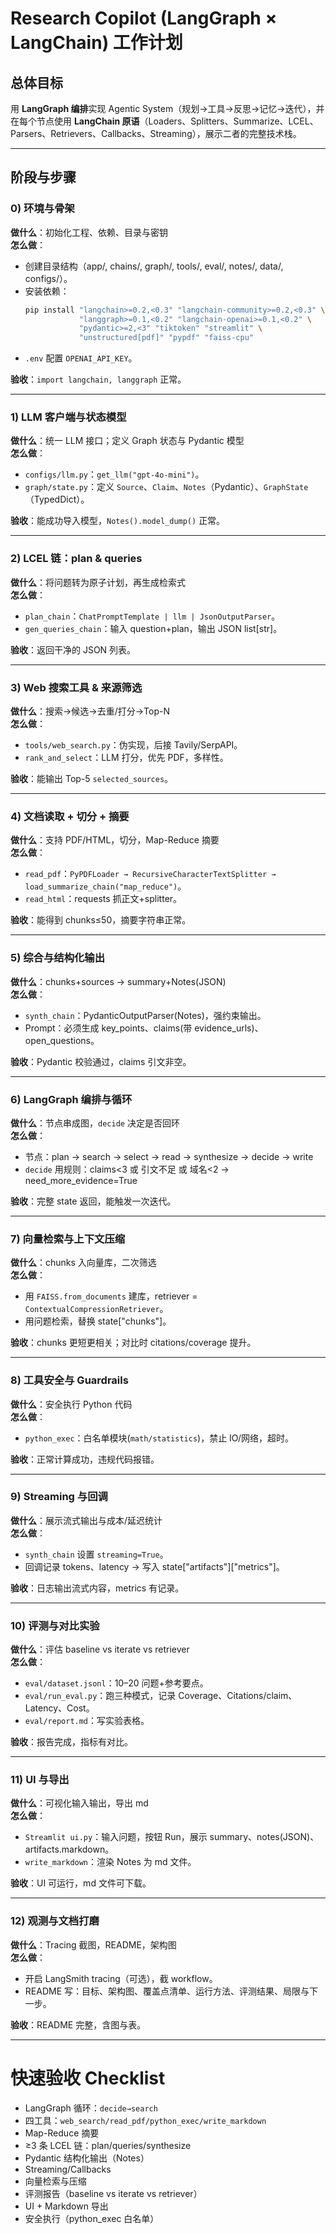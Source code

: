 # Research Copilot (LangGraph × LangChain) 工作计划

## 总体目标
用 **LangGraph 编排**实现 Agentic System（规划→工具→反思→记忆→迭代），并在每个节点使用 **LangChain 原语**（Loaders、Splitters、Summarize、LCEL、Parsers、Retrievers、Callbacks、Streaming），展示二者的完整技术栈。

---

## 阶段与步骤

### 0) 环境与骨架
**做什么**：初始化工程、依赖、目录与密钥  
**怎么做**：
- 创建目录结构（app/, chains/, graph/, tools/, eval/, notes/, data/, configs/）。  
- 安装依赖：
  ```bash
  pip install "langchain>=0.2,<0.3" "langchain-community>=0.2,<0.3" \
              "langgraph>=0.1,<0.2" "langchain-openai>=0.1,<0.2" \
              "pydantic>=2,<3" "tiktoken" "streamlit" \
              "unstructured[pdf]" "pypdf" "faiss-cpu"
  ```
- `.env` 配置 `OPENAI_API_KEY`。  

**验收**：`import langchain, langgraph` 正常。

---

### 1) LLM 客户端与状态模型
**做什么**：统一 LLM 接口；定义 Graph 状态与 Pydantic 模型  
**怎么做**：
- `configs/llm.py`：`get_llm("gpt-4o-mini")`。  
- `graph/state.py`：定义 `Source`、`Claim`、`Notes`（Pydantic）、`GraphState`（TypedDict）。  

**验收**：能成功导入模型，`Notes().model_dump()` 正常。

---

### 2) LCEL 链：plan & queries
**做什么**：将问题转为原子计划，再生成检索式  
**怎么做**：
- `plan_chain`：`ChatPromptTemplate | llm | JsonOutputParser`。  
- `gen_queries_chain`：输入 question+plan，输出 JSON list[str]。  

**验收**：返回干净的 JSON 列表。

---

### 3) Web 搜索工具 & 来源筛选
**做什么**：搜索→候选→去重/打分→Top-N  
**怎么做**：
- `tools/web_search.py`：伪实现，后接 Tavily/SerpAPI。  
- `rank_and_select`：LLM 打分，优先 PDF，多样性。  

**验收**：能输出 Top-5 `selected_sources`。

---

### 4) 文档读取 + 切分 + 摘要
**做什么**：支持 PDF/HTML，切分，Map-Reduce 摘要  
**怎么做**：
- `read_pdf`：`PyPDFLoader → RecursiveCharacterTextSplitter → load_summarize_chain("map_reduce")`。  
- `read_html`：requests 抓正文+splitter。  

**验收**：能得到 chunks≤50，摘要字符串正常。

---

### 5) 综合与结构化输出
**做什么**：chunks+sources → summary+Notes(JSON)  
**怎么做**：
- `synth_chain`：PydanticOutputParser(Notes)，强约束输出。  
- Prompt：必须生成 key_points、claims(带 evidence_urls)、open_questions。  

**验收**：Pydantic 校验通过，claims 引文非空。

---

### 6) LangGraph 编排与循环
**做什么**：节点串成图，`decide` 决定是否回环  
**怎么做**：
- 节点：plan → search → select → read → synthesize → decide → write  
- `decide` 用规则：claims<3 或 引文不足 或 域名<2 → need_more_evidence=True  

**验收**：完整 state 返回，能触发一次迭代。

---

### 7) 向量检索与上下文压缩
**做什么**：chunks 入向量库，二次筛选  
**怎么做**：
- 用 `FAISS.from_documents` 建库，retriever = `ContextualCompressionRetriever`。  
- 用问题检索，替换 state["chunks"]。  

**验收**：chunks 更短更相关；对比时 citations/coverage 提升。

---

### 8) 工具安全与 Guardrails
**做什么**：安全执行 Python 代码  
**怎么做**：
- `python_exec`：白名单模块(`math/statistics`)，禁止 IO/网络，超时。  

**验收**：正常计算成功，违规代码报错。

---

### 9) Streaming 与回调
**做什么**：展示流式输出与成本/延迟统计  
**怎么做**：
- `synth_chain` 设置 `streaming=True`。  
- 回调记录 tokens、latency → 写入 state["artifacts"]["metrics"]。  

**验收**：日志输出流式内容，metrics 有记录。

---

### 10) 评测与对比实验
**做什么**：评估 baseline vs iterate vs retriever  
**怎么做**：
- `eval/dataset.jsonl`：10–20 问题+参考要点。  
- `eval/run_eval.py`：跑三种模式，记录 Coverage、Citations/claim、Latency、Cost。  
- `eval/report.md`：写实验表格。  

**验收**：报告完成，指标有对比。

---

### 11) UI 与导出
**做什么**：可视化输入输出，导出 md  
**怎么做**：
- `Streamlit ui.py`：输入问题，按钮 Run，展示 summary、notes(JSON)、artifacts.markdown。  
- `write_markdown`：渲染 Notes 为 md 文件。  

**验收**：UI 可运行，md 文件可下载。

---

### 12) 观测与文档打磨
**做什么**：Tracing 截图，README，架构图  
**怎么做**：
- 开启 LangSmith tracing（可选），截 workflow。  
- README 写：目标、架构图、覆盖点清单、运行方法、评测结果、局限与下一步。  

**验收**：README 完整，含图与表。

---

# 快速验收 Checklist
- LangGraph 循环：`decide→search`  
- 四工具：`web_search/read_pdf/python_exec/write_markdown`  
- Map-Reduce 摘要  
- ≥3 条 LCEL 链：plan/queries/synthesize  
- Pydantic 结构化输出（Notes）  
- Streaming/Callbacks  
- 向量检索与压缩  
- 评测报告（baseline vs iterate vs retriever）  
- UI + Markdown 导出  
- 安全执行（python_exec 白名单）
